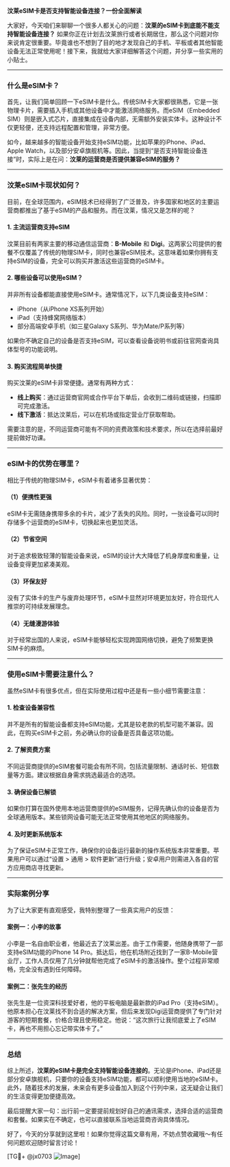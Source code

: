 **汶莱eSIM卡是否支持智能设备连接？一份全面解读**

大家好，今天咱们来聊聊一个很多人都关心的问题：**汶莱的eSIM卡到底能不能支持智能设备连接？** 如果你正在计划去汶莱旅行或者长期居住，那么这个问题对你来说肯定很重要。毕竟谁也不想到了目的地才发现自己的手机、平板或者其他智能设备无法正常使用呢！接下来，我就给大家详细解答这个问题，并分享一些实用的小贴士。

---

### 什么是eSIM卡？

首先，让我们简单回顾一下eSIM卡是什么。传统SIM卡大家都很熟悉，它是一张物理卡片，需要插入手机或其他设备中才能激活网络服务。而eSIM（Embedded SIM）则是嵌入式芯片，直接集成在设备内部，无需额外安装实体卡。这种设计不仅更轻便，还支持远程配置和管理，非常方便。

如今，越来越多的智能设备开始支持eSIM功能，比如苹果的iPhone、iPad、Apple Watch，以及部分安卓旗舰机等。因此，当提到“是否支持智能设备连接”时，实际上是在问：**汶莱的运营商是否提供兼容eSIM的服务？**

---

### 汶莱eSIM卡现状如何？

目前，在全球范围内，eSIM技术已经得到了广泛普及，许多国家和地区的主要运营商都推出了基于eSIM的产品和服务。而在汶莱，情况又是怎样的呢？

#### 1. **主流运营商支持eSIM**
汶莱目前有两家主要的移动通信运营商：**B-Mobile** 和 **Digi**。这两家公司提供的套餐不仅覆盖了传统的物理SIM卡，同时也兼容eSIM技术。这意味着如果你拥有支持eSIM的设备，完全可以购买并激活这些运营商的eSIM卡。

#### 2. **哪些设备可以使用eSIM？**
并非所有设备都能直接使用eSIM卡。通常情况下，以下几类设备支持eSIM：
- iPhone（从iPhone XS系列开始）
- iPad（支持蜂窝网络版本）
- 部分高端安卓手机（如三星Galaxy S系列、华为Mate/P系列等）

如果你不确定自己的设备是否支持eSIM，可以查看设备说明书或前往官网查询具体型号的功能说明。

#### 3. **购买流程简单快捷**
购买汶莱的eSIM卡非常便捷。通常有两种方式：
- **线上购买**：通过运营商官网或合作平台下单后，会收到二维码或链接，扫描即可完成激活。
- **线下激活**：抵达汶莱后，可以在机场或指定营业厅获取帮助。

需要注意的是，不同运营商可能有不同的资费政策和技术要求，所以在选择前最好提前做好功课。

---

### eSIM卡的优势在哪里？

相比于传统的物理SIM卡，eSIM卡有着诸多显著优势：

#### （1）便携性更强
eSIM卡无需随身携带多余的卡片，减少了丢失的风险。同时，一张设备可以同时存储多个运营商的eSIM卡，切换起来也更加灵活。

#### （2）节省空间
对于追求极致轻薄的智能设备来说，eSIM的设计大大降低了机身厚度和重量，让设备变得更加紧凑美观。

#### （3）环保友好
没有了实体卡的生产与废弃处理环节，eSIM卡显然对环境更加友好，符合现代人推崇的可持续发展理念。

#### （4）无缝漫游体验
对于经常出国的人来说，eSIM卡能够轻松实现跨国网络切换，避免了频繁更换SIM卡的麻烦。

---

### 使用eSIM卡需要注意什么？

虽然eSIM卡有很多优点，但在实际使用过程中还是有一些小细节需要注意：

#### 1. **检查设备兼容性**
并不是所有的智能设备都支持eSIM功能，尤其是较老款的机型可能不兼容。因此，在购买eSIM卡之前，务必确认你的设备是否具备这项功能。

#### 2. **了解资费方案**
不同运营商提供的eSIM套餐可能会有所不同，包括流量限制、通话时长、短信数量等方面。建议根据自身需求挑选最适合的选项。

#### 3. **确保设备已解锁**
如果你打算在国外使用本地运营商提供的eSIM服务，记得先确认你的设备是否为全球通用版本。某些锁网设备可能无法正常使用其他地区的网络服务。

#### 4. **及时更新系统版本**
为了保证eSIM卡正常工作，确保你的设备运行最新的操作系统版本非常重要。苹果用户可以通过“设置 > 通用 > 软件更新”进行升级；安卓用户则需进入各自的官方应用商店寻找更新。

---

### 实际案例分享

为了让大家更有直观感受，我特别整理了一些真实用户的反馈：

#### 案例一：小李的故事
小李是一名自由职业者，他最近去了汶莱出差。由于工作需要，他随身携带了一部支持eSIM功能的iPhone 14 Pro。抵达后，他在机场附近找到了一家B-Mobile营业厅，工作人员仅用了几分钟就帮他完成了eSIM卡的激活操作。整个过程非常顺畅，完全没有遇到任何障碍。

#### 案例二：张先生的经历
张先生是一位资深科技爱好者，他的平板电脑是最新款的iPad Pro（支持eSIM）。他原本担心在汶莱找不到合适的解决方案，但后来发现Digi运营商提供了专门针对游客的短期套餐，价格合理且使用稳定。他说：“这次旅行让我彻底爱上了eSIM卡，再也不用担心忘记带实体卡了。”

---

### 总结

综上所述，**汶莱的eSIM卡是完全支持智能设备连接的**。无论是iPhone、iPad还是部分安卓旗舰机，只要你的设备支持eSIM功能，都可以顺利使用当地的eSIM卡。此外，随着技术的发展，未来会有更多设备加入到这个行列中来，这无疑会让我们的生活变得更加便捷高效。

最后提醒大家一句：出行前一定要提前规划好自己的通讯需求，选择合适的运营商和套餐。如果实在不确定，也可以直接联系当地运营商咨询具体情况。

好了，今天的分享就到这里啦！如果你觉得这篇文章有用，不妨点赞收藏哦～有任何问题欢迎随时留言讨论！

[TG💪+ @jx0703 ![Image](https://github.com/user-attachments/assets/dbca1d08-cadb-493c-b0ec-ad6f7a83f270)]